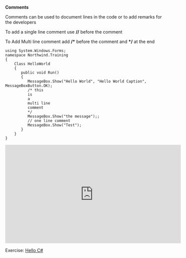 ﻿
**Comments**

Comments can be used to document lines in the code or to add remarks for the developers    

To add a single line comment use **//** before the comment

To Add Multi line comment add **/\*** before the comment and **\*/** at the end


```csdiff
using System.Windows.Forms;
namespace Northwind.Training
{
    Class HelloWorld
    {
       public void Run()
       {
          MessageBox.Show("Hello World", "Hello World Caption", MessageBoxButton.OK);
          /* this 
          is 
          a 
          multi line 
          comment          
          */  
          MessageBox.Show("the message");;
          // one line comment
          MessageBox.Show("Test");
       }     
    }
}
```


<iframe width="560" height="315" src="https://www.youtube.com/embed/OdKoPet16bA?list=PL1DEQjXG2xnKI3TL-gsy91eXbh3ytOt6h" frameborder="0" allowfullscreen></iframe>



Exercise: [Hello C#](09-Hello-csharp-exercise.md)

